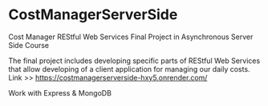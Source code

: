# CostManagerServerSide

Cost Manager REStful Web Services
Final Project in Asynchronous Server Side Course

The final project includes developing specific parts of REStful Web Services that allow developing of a client application for managing our daily costs.
Link >> https://costmanagerserverside-hxy5.onrender.com/

Work with Express & MongoDB
